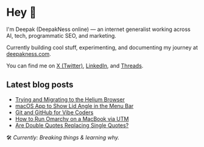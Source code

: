 # Hey 👋

I'm Deepak (DeepakNess online) — an internet generalist working across AI, tech, programmatic SEO, and marketing.

Currently building cool stuff, experimenting, and documenting my journey at [deepakness.com](https://deepakness.com).

You can find me on [X (Twitter)](https://x.com/DeepakNesss), [LinkedIn](https://linkedin.com/in/deepakness), and [Threads](https://www.threads.com/@deepakness).

## Latest blog posts
<!-- BLOG-POST-LIST:START -->
- [Trying and Migrating to the Helium Browser](https://deepakness.com/blog/helium-browser/)
- [macOS App to Show Lid Angle in the Menu Bar](https://deepakness.com/blog/show-lid-angle-in-menu-bar/)
- [Git and GitHub for Vibe Coders](https://deepakness.com/blog/git-for-vibe-coders/)
- [How to Run Omarchy on a MacBook via UTM](https://deepakness.com/blog/omarchy-on-mac-via-utm/)
- [Are Double Quotes Replacing Single Quotes?](https://deepakness.com/blog/double-vs-single-quotes/)
<!-- BLOG-POST-LIST:END -->

🛠️ *Currently: Breaking things & learning why.*